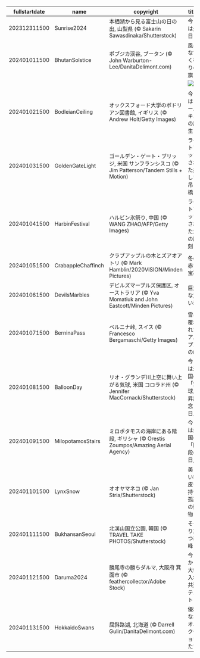 |fullstartdate|name|copyright|title|image|
|--|--|--|--|--|
202312311500|Sunrise2024|本栖湖から見る富士山の日の出, 山梨県 (© Sakarin Sawasdinaka/Shutterstock)|今日は元日|![](/ja-JP/2024/01/202312311500Sunrise2024.jpg)|
202401011500|BhutanSolstice|ポブジカ渓谷, ブータン (© John Warburton-Lee/DanitaDelimont.com)|風になびく祈りの旗|![](/ja-JP/2024/01/202401011500BhutanSolstice.jpg)|
||||![](/ja-JP/2024/01/.jpg)|
202401021500|BodleianCeiling|オックスフォード大学のボドリアン図書館, イギリス (© Andrew Holt/Getty Images)|今日はトールキンの誕生日|![](/ja-JP/2024/01/202401021500BodleianCeiling.jpg)|
202401031500|GoldenGateLight|ゴールデン・ゲート・ブリッジ, 米国 サンフランシスコ (© Jim Patterson/Tandem Stills + Motion)|ライトアップされた美しい吊り橋|![](/ja-JP/2024/01/202401031500GoldenGateLight.jpg)|
202401041500|HarbinFestival|ハルビン氷祭り, 中国 (© WANG ZHAO/AFP/Getty Images)|ライトアップされた氷の彫刻|![](/ja-JP/2024/01/202401041500HarbinFestival.jpg)|
202401051500|CrabappleChaffinch|クラブアップルの木とズアオアトリ (© Mark Hamblin/2020VISION/Minden Pictures)|冬の赤い宝石|![](/ja-JP/2024/01/202401051500CrabappleChaffinch.jpg)|
202401061500|DevilsMarbles|デビルズマーブルズ保護区, オーストラリア (© Yva Momatiuk and John Eastcott/Minden Pictures)|巨大な丸い岩|![](/ja-JP/2024/01/202401061500DevilsMarbles.jpg)|
202401071500|BerninaPass|ベルニナ峠, スイス (© Francesco Bergamaschi/Getty Images)|雪に覆われたアルプスの峠|![](/ja-JP/2024/01/202401071500BerninaPass.jpg)|
202401081500|BalloonDay|リオ・グランデ川上空に舞い上がる気球, 米国 コロラド州 (© Jennifer MacCornack/Shutterstock)|今日は米国の「気球上昇記念日」|![](/ja-JP/2024/01/202401081500BalloonDay.jpg)|
202401091500|MilopotamosStairs|ミロポタモスの海岸にある階段, ギリシャ (© Orestis Zoumpos/Amazing Aerial Agency)|今日は米国の「階段の日」|![](/ja-JP/2024/01/202401091500MilopotamosStairs.jpg)|
202401101500|LynxSnow|オオヤマネコ (© Jan Stria/Shutterstock)|美しい毛皮を持つ孤高の動物|![](/ja-JP/2024/01/202401101500LynxSnow.jpg)|
202401111500|BukhansanSeoul|北漢山国立公園, 韓国 (© TRAVEL TAKE PHOTOS/Shutterstock)|そそり立つ岩峰|![](/ja-JP/2024/01/202401111500BukhansanSeoul.jpg)|
202401121500|Daruma2024|勝尾寺の勝ちダルマ, 大阪府 箕面市 (© feathercollector/Adobe Stock)|今日から大学入学共通テスト|![](/ja-JP/2024/01/202401121500Daruma2024.jpg)|
202401131500|HokkaidoSwans|屈斜路湖, 北海道 (© Darrell Gulin/DanitaDelimont.com)|優雅なオオハクチョウたち|![](/ja-JP/2024/01/202401131500HokkaidoSwans.jpg)|
